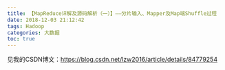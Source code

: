 ```yaml
---
title: 【MapReduce详解及源码解析（一）】——分片输入、Mapper及Map端Shuffle过程
date: 2018-12-03 21:12:42
tags: Hadoop
categories: 大数据
toc: true
---
```

<!--more-->

见我的CSDN博文：https://blog.csdn.net/lzw2016/article/details/84779254